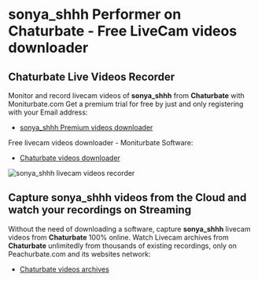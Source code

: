 # sonya_shhh Performer on Chaturbate - Free LiveCam videos downloader

## Chaturbate Live Videos Recorder

Monitor and record livecam videos of **sonya_shhh** from **Chaturbate** with Moniturbate.com
Get a premium trial for free by just and only registering with your Email address:
* [sonya_shhh Premium videos downloader](https://moniturbate.com/request-demo-licence-key.html)

Free livecam videos downloader - Moniturbate Software:
* [Chaturbate videos downloader](https://moniturbate.com/moniturbate-download-software.html)

![sonya_shhh livecam videos recorder](https://peachurnet.com/templates/moniturbate-software.png)


## Capture sonya_shhh videos from the Cloud and watch your recordings on Streaming

Without the need of downloading a software, capture **sonya_shhh** livecam videos from **Chaturbate** 100% online.
Watch Livecam archives from **Chaturbate** unlimitedly from thousands of existing recordings, only on Peachurbate.com and its websites network:
* [Chaturbate videos archives](https://peachurnet.com/)